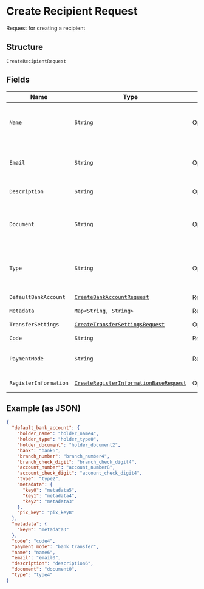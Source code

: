 
# Create Recipient Request

Request for creating a recipient

## Structure

`CreateRecipientRequest`

## Fields

| Name | Type | Tags | Description | Getter | Setter |
|  --- | --- | --- | --- | --- | --- |
| `Name` | `String` | Optional | Recipient name. Required if the register_information field isn't populated. | String getName() | setName(String name) |
| `Email` | `String` | Optional | Recipient email. Required if the register_information field isn't populated. | String getEmail() | setEmail(String email) |
| `Description` | `String` | Optional | Recipient description | String getDescription() | setDescription(String description) |
| `Document` | `String` | Optional | Recipient document number. Required if the register_information field isn't populated. | String getDocument() | setDocument(String document) |
| `Type` | `String` | Optional | Recipient type. Required if the register_information field isn't populated. | String getType() | setType(String type) |
| `DefaultBankAccount` | [`CreateBankAccountRequest`](../../doc/models/create-bank-account-request.md) | Required | Bank account | CreateBankAccountRequest getDefaultBankAccount() | setDefaultBankAccount(CreateBankAccountRequest defaultBankAccount) |
| `Metadata` | `Map<String, String>` | Required | Metadata | Map<String, String> getMetadata() | setMetadata(Map<String, String> metadata) |
| `TransferSettings` | [`CreateTransferSettingsRequest`](../../doc/models/create-transfer-settings-request.md) | Optional | Receiver Transfer Information | CreateTransferSettingsRequest getTransferSettings() | setTransferSettings(CreateTransferSettingsRequest transferSettings) |
| `Code` | `String` | Required | Recipient code | String getCode() | setCode(String code) |
| `PaymentMode` | `String` | Required | Payment mode<br><br>**Default**: `"bank_transfer"` | String getPaymentMode() | setPaymentMode(String paymentMode) |
| `RegisterInformation` | [`CreateRegisterInformationBaseRequest`](../../doc/models/create-register-information-base-request.md) | Optional | Register Information | CreateRegisterInformationBaseRequest getRegisterInformation() | setRegisterInformation(CreateRegisterInformationBaseRequest registerInformation) |

## Example (as JSON)

```json
{
  "default_bank_account": {
    "holder_name": "holder_name4",
    "holder_type": "holder_type0",
    "holder_document": "holder_document2",
    "bank": "bank6",
    "branch_number": "branch_number4",
    "branch_check_digit": "branch_check_digit4",
    "account_number": "account_number8",
    "account_check_digit": "account_check_digit4",
    "type": "type2",
    "metadata": {
      "key0": "metadata5",
      "key1": "metadata4",
      "key2": "metadata3"
    },
    "pix_key": "pix_key8"
  },
  "metadata": {
    "key0": "metadata3"
  },
  "code": "code4",
  "payment_mode": "bank_transfer",
  "name": "name6",
  "email": "email0",
  "description": "description6",
  "document": "document0",
  "type": "type4"
}
```

